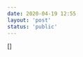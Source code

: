 ```yaml
---
date: 2020-04-19 12:55
layout: 'post'
status: 'public'
---
```


[](https://www.youtube.com/watch?v=0uuool6Ycrg)
[]